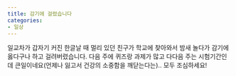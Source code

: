 ```yaml
---
title: 감기에 걸렸습니다
categories:
- 일상
---
```


일교차가 갑자기 커진 한글날 때 멀리 있던 친구가 학교에 찾아와서 밤새 놀다가 감기에 옳다구나 하고 걸려버렸습니다. 다음 주에 퀴즈랑 과제가 많고 다다음 주는 시험기간인데 큰일이네요(언제나 잃고서 건강의 소중함을 깨닫는다는).. 모두 조심하세요!